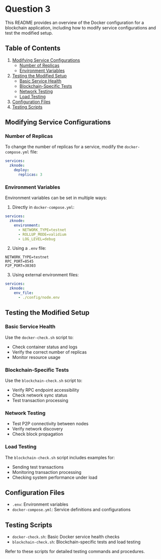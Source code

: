 # Question 3

This README provides an overview of the Docker configuration for a blockchain application, including how to modify service configurations and test the modified setup.

## Table of Contents

1. [Modifying Service Configurations](#modifying-service-configurations)
   - [Number of Replicas](#number-of-replicas)
   - [Environment Variables](#environment-variables)
2. [Testing the Modified Setup](#testing-the-modified-setup)
   - [Basic Service Health](#basic-service-health)
   - [Blockchain-Specific Tests](#blockchain-specific-tests)
   - [Network Testing](#network-testing)
   - [Load Testing](#load-testing)
3. [Configuration Files](#configuration-files)
4. [Testing Scripts](#testing-scripts)

## Modifying Service Configurations

### Number of Replicas

To change the number of replicas for a service, modify the `docker-compose.yml` file:

```yaml
services:
  zknode:
    deploy:
      replicas: 3
```

### Environment Variables

Environment variables can be set in multiple ways:

1. Directly in `docker-compose.yml`:

```yaml
services:
  zknode:
    environment:
      - NETWORK_TYPE=testnet
      - ROLLUP_MODE=validium
      - LOG_LEVEL=debug
```

2. Using a `.env` file:

```
NETWORK_TYPE=testnet
RPC_PORT=8545
P2P_PORT=30303
```

3. Using external environment files:

```yaml
services:
  zknode:
    env_file:
      - ./config/node.env
```

## Testing the Modified Setup

### Basic Service Health

Use the `docker-check.sh` script to:
- Check container status and logs
- Verify the correct number of replicas
- Monitor resource usage

### Blockchain-Specific Tests

Use the `blockchain-check.sh` script to:
- Verify RPC endpoint accessibility
- Check network sync status
- Test transaction processing

### Network Testing

- Test P2P connectivity between nodes
- Verify network discovery
- Check block propagation

### Load Testing

The `blockchain-check.sh` script includes examples for:
- Sending test transactions
- Monitoring transaction processing
- Checking system performance under load

## Configuration Files

- `.env`: Environment variables
- `docker-compose.yml`: Service definitions and configurations

## Testing Scripts

- `docker-check.sh`: Basic Docker service health checks
- `blockchain-check.sh`: Blockchain-specific tests and load testing

Refer to these scripts for detailed testing commands and procedures.
